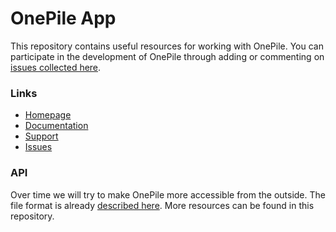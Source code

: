 # OnePile App

This repository contains useful resources for working with OnePile. You can participate in the development of OnePile through adding or commenting on [issues collected here](https://github.com/holtwick/onepile/issues). 

### Links

- [Homepage](https://onepile.app)
- [Documentation](https://onepile.app/help)
- [Support](https://onepile.app/support)
- [Issues](https://github.com/holtwick/onepile/issues)

### API

Over time we will try to make OnePile more accessible from the outside. The file format is already [described here](https://onepile.app/en/help/internal-file-format). More resources can be found in this repository.

